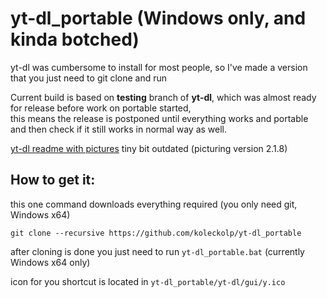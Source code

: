 # yt-dl_portable (Windows only, and kinda botched)

yt-dl was cumbersome to install for most people, so I've made a version that you just need to git clone and run

Current build is based on **testing** branch of **yt-dl**, which was almost ready for release before work on portable started,<br>
this means the release is postponed until everything works and portable and then check if it still works in normal way as well.

[yt-dl readme with pictures](https://github.com/KoleckOLP/yt-dl/blob/testing/readme.md) tiny bit outdated (picturing version 2.1.8)

## How to get it:

this one command downloads everything required (you only need git, Windows x64)

``git clone --recursive https://github.com/koleckolp/yt-dl_portable``

after cloning is done  you just need to run ``yt-dl_portable.bat`` (currently Windows x64 only)

icon for you shortcut is located in ``yt-dl_portable/yt-dl/gui/y.ico`` 
